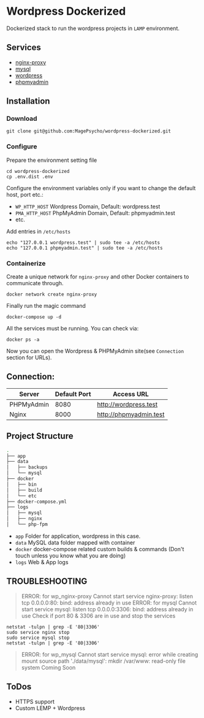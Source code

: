 # Wordpress Dockerized
Dockerized stack to run the wordpress projects in `LAMP` environment.

## Services
- [nginx-proxy](https://hub.docker.com/r/jwilder/nginx-proxy)
- [mysql](https://hub.docker.com/_/mysql)
- [wordpress](https://hub.docker.com/_/wordpress)
- [phpmyadmin](https://hub.docker.com/r/phpmyadmin/phpmyadmin)

## Installation
### Download  
```
git clone git@github.com:MagePsycho/wordpress-dockerized.git
```

### Configure  
Prepare the environment setting file 
```
cd wordpress-dockerized
cp .env.dist .env
```

Configure the environment variables only if you want to change the default host, port etc.:
- `WP_HTTP_HOST` Wordpress Domain, Default: wordpress.test
- `PMA_HTTP_HOST` PhpMyAdmin Domain, Default: phpmyadmin.test
- etc.

Add entries in `/etc/hosts`
```
echo "127.0.0.1 wordpress.test" | sudo tee -a /etc/hosts
echo "127.0.0.1 phpmyadmin.test" | sudo tee -a /etc/hosts
```

### Containerize  
Create a unique network for `nginx-proxy` and other Docker containers to communicate through.
```
docker network create nginx-proxy
```

Finally run the magic command
```
docker-compose up -d
```

All the services must be running. You can check via:
```
docker ps -a
```
Now you can open the Wordpress & PHPMyAdmin site(see `Connection` section for URLs).

## Connection:

| Server     | Default Port | Access URL|
|------------|------| -------------- |
| PHPMyAdmin | 8080 | http://wordpress.test |
| Nginx      | 8000 | http://phpmyadmin.test |


## Project Structure
```bash
.
├── app
├── data
│   ├── backups
│   └── mysql
├── docker
│   ├── bin
│   ├── build
│   └── etc
├── docker-compose.yml
├── logs
│   ├── mysql
│   ├── nginx
│   └── php-fpm

```

- `app` Folder for application, wordpress in this case.
- `data` MySQL data folder mapped with container
- `docker` docker-compose related custom builds & commands (Don't touch unless you know what you are doing)
- `logs` Web & App logs

## TROUBLESHOOTING
> ERROR: for wp_nginx-proxy  Cannot start service nginx-proxy: listen tcp 0.0.0.0:80: bind: address already in use
> ERROR: for mysql  Cannot start service mysql: listen tcp 0.0.0.0:3306: bind: address already in use
Check if port 80 & 3306 are in use and stop the services
```
netstat -tulpn | grep -E '80|3306'
sudo service nginx stop
sudo service mysql stop
netstat -tulpn | grep -E '80|3306'
```

> ERROR: for wp_mysql  Cannot start service mysql: error while creating mount source path './data/mysql': mkdir /var/www: read-only file system
Coming Soon

## ToDos
- HTTPS support
- Custom LEMP + Wordpress
